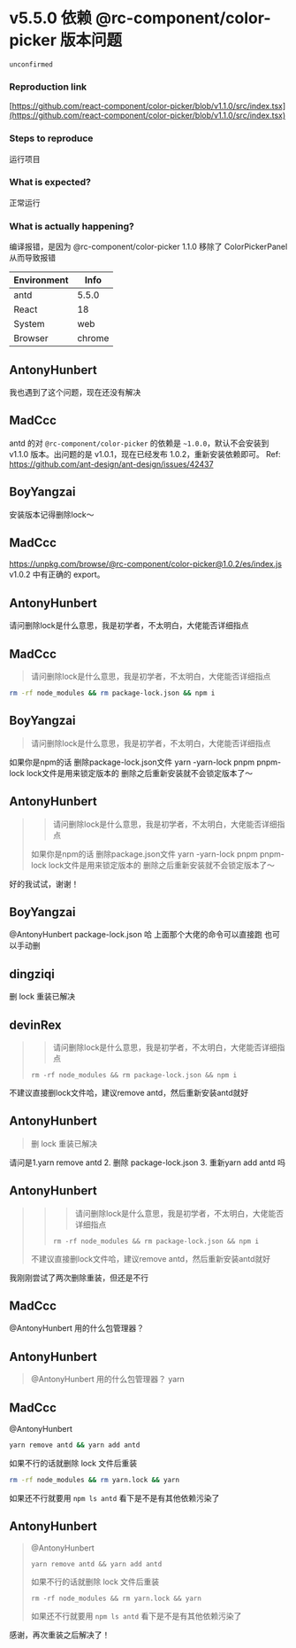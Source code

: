 # v5.5.0 依赖 @rc-component/color-picker 版本问题

`unconfirmed`

### Reproduction link

[https://github.com/react-component/color-picker/blob/v1.1.0/src/index.tsx](https://github.com/react-component/color-picker/blob/v1.1.0/src/index.tsx)

### Steps to reproduce

运行项目

### What is expected?

正常运行

### What is actually happening?

编译报错，是因为 @rc-component/color-picker 1.1.0 移除了 ColorPickerPanel 从而导致报错

| Environment | Info   |
| ----------- | ------ |
| antd        | 5.5.0  |
| React       | 18     |
| System      | web    |
| Browser     | chrome |

<!-- generated by ant-design-issue-helper. DO NOT REMOVE -->

## AntonyHunbert

我也遇到了这个问题，现在还没有解决

## MadCcc

antd 的对 `@rc-component/color-picker` 的依赖是 `~1.0.0`，默认不会安装到 v1.1.0 版本。出问题的是 v1.0.1，现在已经发布 1.0.2，重新安装依赖即可。
Ref: https://github.com/ant-design/ant-design/issues/42437

## BoyYangzai

安装版本记得删除lock～

## MadCcc

https://unpkg.com/browse/@rc-component/color-picker@1.0.2/es/index.js
v1.0.2 中有正确的 export。

## AntonyHunbert

请问删除lock是什么意思，我是初学者，不太明白，大佬能否详细指点

## MadCcc

> 请问删除lock是什么意思，我是初学者，不太明白，大佬能否详细指点

```bash
rm -rf node_modules && rm package-lock.json && npm i
```

## BoyYangzai

> 请问删除lock是什么意思，我是初学者，不太明白，大佬能否详细指点

如果你是npm的话 删除package-lock.json文件
yarn -yarn-lock
pnpm pnpm-lock
lock文件是用来锁定版本的
删除之后重新安装就不会锁定版本了～

## AntonyHunbert

> > 请问删除lock是什么意思，我是初学者，不太明白，大佬能否详细指点
>
> 如果你是npm的话 删除package.json文件 yarn -yarn-lock pnpm pnpm-lock lock文件是用来锁定版本的 删除之后重新安装就不会锁定版本了～

好的我试试，谢谢！

## BoyYangzai

@AntonyHunbert
package-lock.json 哈 上面那个大佬的命令可以直接跑 也可以手动删

## dingziqi

删 lock 重装已解决

## devinRex

> > 请问删除lock是什么意思，我是初学者，不太明白，大佬能否详细指点
>
> ```shell
> rm -rf node_modules && rm package-lock.json && npm i
> ```

不建议直接删lock文件哈，建议remove antd，然后重新安装antd就好

## AntonyHunbert

> 删 lock 重装已解决

请问是1.yarn remove antd 2. 删除 package-lock.json 3. 重新yarn add antd
吗

## AntonyHunbert

> > > 请问删除lock是什么意思，我是初学者，不太明白，大佬能否详细指点
> >
> > ```shell
> > rm -rf node_modules && rm package-lock.json && npm i
> > ```
>
> 不建议直接删lock文件哈，建议remove antd，然后重新安装antd就好

我刚刚尝试了两次删除重装，但还是不行

## MadCcc

@AntonyHunbert 用的什么包管理器？

## AntonyHunbert

> @AntonyHunbert 用的什么包管理器？
> yarn

## MadCcc

@AntonyHunbert

```bash
yarn remove antd && yarn add antd
```

如果不行的话就删除 lock 文件后重装

```bash
rm -rf node_modules && rm yarn.lock && yarn
```

如果还不行就要用 `npm ls antd` 看下是不是有其他依赖污染了

## AntonyHunbert

> @AntonyHunbert
>
> ```shell
> yarn remove antd && yarn add antd
> ```
>
> 如果不行的话就删除 lock 文件后重装
>
> ```shell
> rm -rf node_modules && rm yarn.lock && yarn
> ```
>
> 如果还不行就要用 `npm ls antd` 看下是不是有其他依赖污染了

感谢，再次重装之后解决了！
